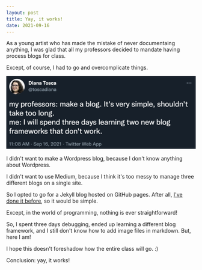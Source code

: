 ```yaml
---
layout: post
title: Yay, it works!
date: 2021-09-16
---
```


As a young artist who has made the mistake of never documentaing anything, I was glad that all my professors decided to mandate having process blogs for class. 

Except, of course, I had to go and overcomplicate things.

<img src="../assets/img/tweet.png" alt="screenshot of a tweet that reads: 'my professors: make a blog. It's simple, shouldn't take too long. Me: I will spend three days learning two new blog frameworks that don't work.'">
<!-- ![screenshot of a tweet that reads "my professors: make a blog. It's simple, shouldn't take too long. Me: I will spend three days learning two new blog frameworks that don't work."](../assets/img/tweet.png) -->

I didn't want to make a Wordpress blog, because I don't know anything about Wordpress. 

I didn't want to use Medium, because I think it's too messy to manage three different blogs on a single site.

So I opted to go for a Jekyll blog hosted on GitHub pages. After all, [I've done it before](https://undenailable.github.io/), so it would be simple.

Except, in the world of programming, nothing is ever straightforward!

So, I spent three days debugging, ended up learning a different blog framework, and I still don't know how to add image files in markdown. But, here I am!

I hope this doesn't foreshadow how the entire class will go. :)

Conclusion: yay, it works!



